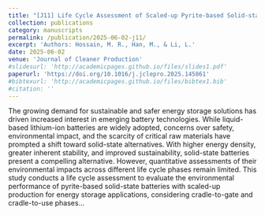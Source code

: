 ```yaml
---
title: "[J11] Life Cycle Assessment of Scaled-up Pyrite-based Solid-state Batteries for Energy Storage Applications"
collection: publications
category: manuscripts
permalink: /publication/2025-06-02-j11/
excerpt: 'Authors: Hossain, M. R., Han, M., & Li, L.'
date: 2025-06-02
venue: 'Journal of Cleaner Production'
#slidesurl: 'http://academicpages.github.io/files/slides1.pdf'
paperurl: 'https://doi.org/10.1016/j.jclepro.2025.145861'
#bibtexurl: 'http://academicpages.github.io/files/bibtex1.bib'
#citation: ''
---
```

The growing demand for sustainable and safer energy storage solutions has driven increased interest in emerging battery technologies. While liquid-based lithium-ion batteries are widely adopted, concerns over safety, environmental impact, and the scarcity of critical raw materials have prompted a shift toward solid-state alternatives. With higher energy density, greater inherent stability, and improved sustainability, solid-state batteries present a compelling alternative. However, quantitative assessments of their environmental impacts across different life cycle phases remain limited. This study conducts a life cycle assessment to evaluate the environmental performance of pyrite-based solid-state batteries with scaled-up production for energy storage applications, considering cradle-to-gate and cradle-to-use phases...